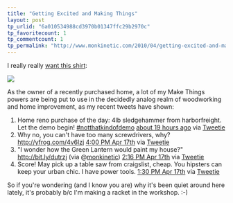 ```yaml
---
title: "Getting Excited and Making Things"
layout: post
tp_urlid: "6a010534988cd3970b01347ffc29b2970c"
tp_favoritecount: 1
tp_commentcount: 1
tp_permalink: "http://www.monkinetic.com/2010/04/getting-excited-and-making-things.html"
---
```

I really really [want this shirt](http://feedstore.muledesign.com/product/get-excited-and-make-things):

<a href="http://feedstore.muledesign.com/product/get-excited-and-make-things"><img src="http://img.skitch.com/20100419-mm28ajdgrsfmi4kx4bprpku2sw.png"></a>

As the owner of a recently purchased home, a lot of my Make Things powers are being put to use in the decidedly analog realm of woodworking and home improvement, as my recent tweets have shown:

<ol id="timeline" class="statuses">
	<li class="hentry u-steveivy mine status" id="status_12431943952">
		<span class="status-body">
			<span class="status-content">
				<span class="entry-content">Home reno purchase of the day: 4lb sledgehammer from harborfreight. Let the demo begin! <a href="http://twitter.com/search?q=%23notthatkindofdemo" title="#notthatkindofdemo" class="tweet-url hashtag" rel="nofollow">#notthatkindofdemo</a></span>
			</span>
			<span class="meta entry-meta" data="{}">
				<a class="entry-date" rel="bookmark" href="http://twitter.com/steveivy/status/12431943952">
				<span class="published timestamp" data="{time:'Mon Apr 19 02:16:52 +0000 2010'}">about 19 hours ago</span></a>
				<span>via <a href="http://www.atebits.com/" rel="nofollow">Tweetie</a></span>   
			</span>
		</span>
	</li>               
	<li class="hentry u-steveivy mine status" id="status_12365467311">
		<span class="status-body">
			<span class="status-content">
				<span class="entry-content">Why no, you can't have too many screwdrivers, why? <a href="http://yfrog.com/4v6lzj" class="tweet-url web" rel="nofollow" target="_blank">http://yfrog.com/4v6lzj</a></span>
			</span>
			<span class="meta entry-meta" data="{}">
				<a class="entry-date" rel="bookmark" href="http://twitter.com/steveivy/status/12365467311">
				<span class="published timestamp" data="{time:'Sat Apr 17 23:00:04 +0000 2010'}">4:00 PM Apr 17th</span></a>
				<span>via <a href="http://www.atebits.com/" rel="nofollow">Tweetie</a></span>
			</span>
		</span>
	</li>
	<li class="hentry u-steveivy mine status" id="status_12361610714">
		<span class="status-body">
			<span class="status-content">
				<span class="entry-content">"I wonder how the Green Lantern would paint my house?" <a href="http://bit.ly/dutrzj" class="tweet-url web" rel="nofollow" target="_blank">http://bit.ly/dutrzj</a> (via @<a class="tweet-url username" href="/monkinetic" rel="nofollow">monkinetic</a>)</span>
			</span>
			<span class="meta entry-meta" data="{}">
				<a class="entry-date" rel="bookmark" href="http://twitter.com/steveivy/status/12361610714">
				<span class="published timestamp" data="{time:'Sat Apr 17 21:16:31 +0000 2010'}">2:16 PM Apr 17th</span></a>
				<span>via <a href="http://www.atebits.com/" rel="nofollow">Tweetie</a></span>
			</span>
		  </span>
	</li>
	<li class="hentry u-steveivy mine status" id="status_12359894781">
		<span class="status-body">
			<span class="status-content">
				<span class="entry-content">Score!  May pick up a table saw from craigslist, cheap. You hipsters can keep your urban chic. I have power tools.</span>
			</span>
			<span class="meta entry-meta" data="{}">
				<a class="entry-date" rel="bookmark" href="http://twitter.com/steveivy/status/12359894781">
				<span class="published timestamp" data="{time:'Sat Apr 17 20:30:17 +0000 2010'}">1:30 PM Apr 17th</span></a>
				<span>via <a href="http://www.atebits.com/" rel="nofollow">Tweetie</a></span> 
			</span>
		</span>
	</li>
</ol>

So if you're wondering (and I know you are) why it's been quiet around here lately, it's probably b/c I'm making a racket in the workshop. :-)
